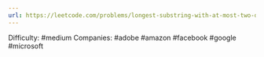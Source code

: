 ```yaml
---
url: https://leetcode.com/problems/longest-substring-with-at-most-two-distinct-characters
---
```


Difficulty: #medium
Companies: #adobe #amazon #facebook #google #microsoft